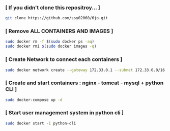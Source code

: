 ### [ If you didn't clone this repositroy... ]

```bash
git clone https://github.com/ssy02060/6jo.git
```

### [ Remove ALL CONTAINERS AND IMAGES ]

```bash
sudo docker rm -f $(sudo docker ps -aq)
sudo docker rmi $(sudo docker images -q)
```

### [ Create Network to connect each containers ]

```bash
sudo docker network create --gateway 172.33.0.1 --subnet 172.33.0.0/16 broker 
```

### [ Create and start containers : nginx - tomcat - mysql + python CLI ]

```bash
sudo docker-compose up -d
```

### [ Start user management system in python cli ]
```bash
sudo docker start -i python-cli
```
